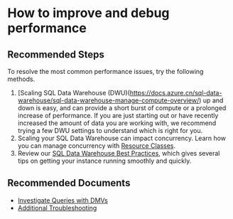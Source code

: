 <properties
	pageTitle="How to improve and debug performance"
	description="How to improve and debug performance"
	service="microsoft.sql"
	resource="servers"
	authors="kasparks"
	ms.author="kasparks"
	displayOrder=""
	selfHelpType="resource"
	supportTopicIds=""
	resourceTags="datawarehouse"
	productPesIds=""
	cloudEnvironments="MoonCake"
	articleId="d87fd8f0-45c1-4beb-8b3a-a3a4808af888"
/>

# How to improve and debug performance

## **Recommended Steps**

To resolve the most common performance issues, try the following methods.

1. [Scaling SQL Data Warehouse (DWU)(https://docs.azure.cn/sql-data-warehouse/sql-data-warehouse-manage-compute-overview/) up and down is easy, and can provide a short burst of compute or a prolonged increase of performance. If you are just starting out or have recently increased the amount of data you are working with, we recommend trying a few DWU settings to understand which is right for you.
2. Scaling your SQL Data Warehouse can impact concurrency. Learn how you can manage concurrency with [Resource Classes](https://docs.azure.cn/sql-data-warehouse/sql-data-warehouse-develop-concurrency/).
3. Review our [SQL Data Warehouse Best Practices](https://docs.azure.cn/sql-data-warehouse/sql-data-warehouse-best-practices/), which gives several tips on getting your instance running smoothly and quickly.<br>

## **Recommended Documents**

* [Investigate Queries with DMVs](https://docs.azure.cn/sql-data-warehouse/sql-data-warehouse-manage-monitor/)<br>
* [Additional Troubleshooting](https://docs.azure.cn/sql-data-warehouse/sql-data-warehouse-troubleshoot/)
